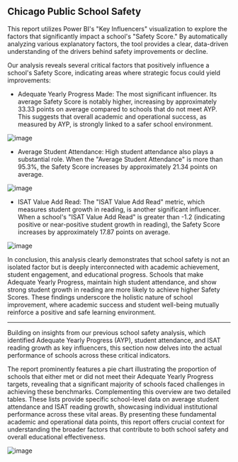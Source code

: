 ## Chicago Public School Safety

This report utilizes Power BI's "Key Influencers" visualization to explore the factors that significantly impact a school's "Safety Score."  By automatically analyzing various explanatory factors, the tool provides a clear, data-driven understanding of the drivers behind safety improvements or decline.

Our analysis reveals several critical factors that positively influence a school's Safety Score, indicating areas where strategic focus could yield improvements:

- Adequate Yearly Progress Made: The most significant influencer. Its average Safety Score is notably higher, increasing by approximately 33.33 points on average compared to schools that do not meet AYP. This suggests that overall academic and operational success, as measured by AYP, is strongly linked to a safer school environment.
  
![image](https://github.com/user-attachments/assets/f6c11ec5-593f-4f50-bb78-99cfead0718f)

- Average Student Attendance: High student attendance also plays a substantial role. When the "Average Student Attendance" is more than 95.3%, the Safety Score increases by approximately 21.34 points on average.

![image](https://github.com/user-attachments/assets/e2153c05-fda9-43a8-8a58-22416266a8dc)

- ISAT Value Add Read: The "ISAT Value Add Read" metric, which measures student growth in reading, is another significant influencer. When a school's "ISAT Value Add Read" is greater than -1.2 (indicating positive or near-positive student growth in reading), the Safety Score increases by approximately 17.87 points on average.

![image](https://github.com/user-attachments/assets/9bd398f5-c34b-4e46-a147-801acce1638c)

In conclusion, this analysis clearly demonstrates that school safety is not an isolated factor but is deeply interconnected with academic achievement, student engagement, and educational progress. Schools that make Adequate Yearly Progress, maintain high student attendance, and show strong student growth in reading are more likely to achieve higher Safety Scores. These findings underscore the holistic nature of school improvement, where academic success and student well-being mutually reinforce a positive and safe learning environment.
_________________________________________________

Building on insights from our previous school safety analysis, which identified Adequate Yearly Progress (AYP), student attendance, and ISAT reading growth as key influencers, this section now delves into the actual performance of schools across these critical indicators.
 
The report prominently features a pie chart illustrating the proportion of schools that either met or did not meet their Adequate Yearly Progress targets, revealing that a significant majority of schools faced challenges in achieving these benchmarks. Complementing this overview are two detailed tables. These lists provide specific school-level data on average student attendance and ISAT reading growth, showcasing individual institutional performance across these vital areas. By presenting these fundamental academic and operational data points, this report offers crucial context for understanding the broader factors that contribute to both school safety and overall educational effectiveness.

![image](https://github.com/user-attachments/assets/09458363-d1cd-4b8b-9cd5-559209b48d5c)

